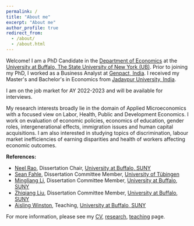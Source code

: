 ```yaml
---
permalink: /
title: "About me"
excerpt: "About me"
author_profile: true
redirect_from: 
  - /about/
  - /about.html
---
```


Welcome! I am a PhD Candidate in the [Department of Economics](https://arts-sciences.buffalo.edu/economics.html) at the
[University at Buffalo, The State University of New York (UB)](http://www.buffalo.edu/). Prior to joining my PhD, I worked as a Business Analyst at [Genpact, India](https://www.genpact.com/). I received my Master's and Bachelor's in Economics from [Jadavpur University, India](http://www.jaduniv.edu.in/).

I am on the job market for AY 2022-2023 and will be available for interviews. 

My research interests broadly lie in the domain of Applied Microeconomics with a focused view on Labor, Health, Public and Development Economics. I work on evaluation of economic policies, economics of education, gender roles, intergenerational effects, immigration issues and human capital acquisitions. I am also interested in studying topics of discrimination, labour market inefficiencies of earning disparities and health of workers affecting economic outcomes. 

**References:**
- [Neel Rao](http://www.acsu.buffalo.edu/~neelrao/), Dissertation Chair, [University at Buffalo, SUNY](http://www.buffalo.edu/) 
- [Sean Fahle](https://sites.google.com/site/seanpfahle/), Dissertation Committee Member, [University of Tübingen](https://uni-tuebingen.de/)
- [Mingliang Li](http://www.acsu.buffalo.edu/~mli3/), Dissertation Committee Member, [University at Buffalo, SUNY](http://www.buffalo.edu/)
- [Zhiqiang Liu](https://arts-sciences.buffalo.edu/economics/faculty/faculty-directory/liu-zhiqiang.html), Dissertation Committee Member, [University at Buffalo, SUNY](http://www.buffalo.edu/)
- [Aisling Winston](https://sites.google.com/view/aisling-winston/home), Teaching, [University at Buffalo, SUNY](http://www.buffalo.edu/)

For more information, please see my [CV](cv), [research](research), [teaching](teaching) page. 

